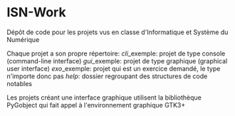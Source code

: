 ISN-Work
========

Dépôt de code pour les projets vus en classe d'Informatique et Système du Numérique

Chaque projet a son propre répertoire:
_cli_\_exemple: projet de type console (command-line interface)
_gui_\_exemple: projet de type graphique (graphical user interface)
_exo_\_exemple: projet qui est un exercice demandé, le type n'importe donc pas
_help_: dossier regroupant des structures de code notables

Les projets créant une interface graphique utilisent la bibliothèque PyGobject qui fait appel à l'environnement graphique GTK3+
